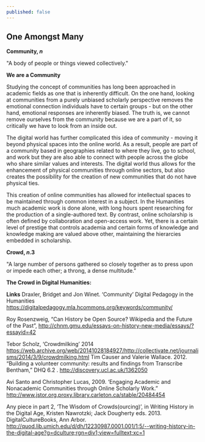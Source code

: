 ```yaml
---
published: false
---
```

## One Amongst Many 

**Community, _n_**

"A body of people or things viewed collectively."

**We are a Community**

Studying the concept of communities has long been approached in academic fields as one that is inherently difficult. On the one hand, looking at communities from a purely unbiased scholarly perspective removes the emotional connection individuals have to certain groups - but on the other hand, emotional responses are inherently biased. The truth is, we cannot remove ourselves from the community because we are a part of it, so critically we have to look from an inside out. 

The digital world has further complicated this idea of community - moving it beyond physical spaces into the online world. As a result, people are part of a community based in geographies related to where they live, go to school, and work but they are also able to connect with people across the globe who share similar values and interests. The digital world thus allows for the enhancement of physical communities through online sectors, but also creates the possibility for the creation of new communities that do not have physical ties. 

This creation of online communities has allowed for intellectual spaces to be maintained through common interest in a subject. In the Humanities much academic work is done alone, with long hours spent researching for the production of a single-authored text. By contrast, online scholarship is often defined by collaboration and open-access work. Yet, there is a certain level of prestige that controls academia and certain forms of knowledge and knowledge making are valued above other, maintaining the hierarcies embedded in scholarship. 

**Crowd, _n_.3**

"A large number of persons gathered so closely together as to press upon or impede each other; a throng, a dense multitude."

**The Crowd in Digital Humanities:**

**Links**
Draxler, Bridget and Jon Winet. ‘Community’ Digital Pedagogy in the Humanities https://digitalpedagogy.mla.hcommons.org/keywords/community/

Roy Rosenzweig, “Can History be Open Source? Wikipedia and the Future of the Past”, http://chnm.gmu.edu/essays-on-history-new-media/essays/?essayid=42

Tebor Scholz, ‘Crowdmilking’ 2014 https://web.archive.org/web/20141028184927/http://collectivate.net/journalisms/2014/3/9/crowdmilking.html Tim Causer and Valerie Wallace. 2012. “Building a volunteer community: results and findings from Transcribe Bentham,” DHQ 6.2 . http://discovery.ucl.ac.uk/1362050

Avi Santo and Christopher Lucas, 2009. ‘Engaging Academic and Nonacademic Communities through Online Scholarly Work.” http://www.jstor.org.proxy.library.carleton.ca/stable/20484454

Any piece in part 2, ‘The Wisdom of Crowds(ourcing)’, in Writing History in the Digital Age, Kristen Nawrotzki; Jack Dougherty eds. 2013. DigitalCultureBooks, Ann Arbor. http://quod.lib.umich.edu/d/dh/12230987.0001.001/1:5/--writing-history-in-the-digital-age?g=dculture;rgn=div1;view=fulltext;xc=1
